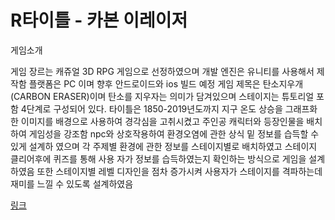 # R타이틀 - 카본 이레이저

게임소개

게임 장르는 캐쥬얼 3D RPG 게임으로 선정하였으며 개발 엔진은 유니티를 사용해서 제작함 플랫폼은 PC
이며 향후 안드로이드와 ios 빌드 예정 게임 제목은 탄소지우개(CARBON ERASER)이며 탄소를 지우자는
의미가 담겨있으며 스테이지는 튜토리얼 포함 4단계로 구성되어 있다. 타이틀은 1850-2019년도까지 지구
온도 상승을 그래프화한 이미지를 배경으로 사용하여 경각심을 고취시켰고 주인공 캐릭터와 등장인물을
배치하여 게임성을 강조함 npc와 상호작용하여 환경오염에 관한 상식 밑 정보를 습득할 수 있게 설계하
였으며 각 주제별 환경에 관한 정보를 스테이지별로 배치하였고 스테이지 클리어후에 퀴즈를 통해 사용
자가 정보를 습득하였는지 확인하는 방식으로 게임을 설계하였음 또한 스테이지별 레벨 디자인을 점차
증가시켜 사용자가 스테이지를 격파하는데 재미를 느낄 수 있도록 설계하였음


[링크](https://youtu.be/fP7TRnW4tp0) 
